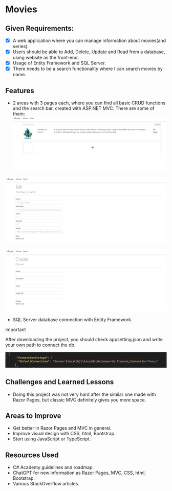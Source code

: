 ﻿# Movies

## Given Requirements:
- [x] A web application where you can manage information about movies(and series).
- [x] Users should be able to Add, Delete, Update and Read from a database, using website as the front-end.
- [x] Usage of Entity Framework and SQL Server.
- [x] There needs to be a search functionality where I can search movies by name.

## Features
* 2 areas with 3 pages each, where you can find all basic CRUD functions and the search bar, created with ASP.NET MVC.
  There are some of them:
![image](https://github.com/TwilightSaw/CodeReviews.MVC.Movies/blob/main/Movies.TwilightSaw/images/pages_1.png)

![image](https://github.com/TwilightSaw/CodeReviews.MVC.Movies/blob/main/Movies.TwilightSaw/images/pages_2.png)

![image](https://github.com/TwilightSaw/CodeReviews.MVC.Movies/blob/main/Movies.TwilightSaw/images/pages_3.png)

* SQL Server database connection with Entity Framework.
> [!IMPORTANT]
> After downloading the project, you should check appsetting.json and write your own path to connect the db.
> 
> ![image](https://github.com/TwilightSaw/CodeReviews.MVC.Movies/blob/main/Movies.TwilightSaw/images/appsettings.png)

## Challenges and Learned Lessons
- Doing this project was not very hard after the similar one made with Razor Pages, but classic MVC definitely gives you more space.

## Areas to Improve
- Get better in Razor Pages and MVC in general.
- Improve visual design with CSS, html, Bootstrap.
- Start using JavaScript or TypeScript.

## Resources Used
- C# Academy guidelines and roadmap.
- ChatGPT for new information as Razor Pages, MVC, CSS, html, Bootstrap.
- Various StackOverflow articles.
